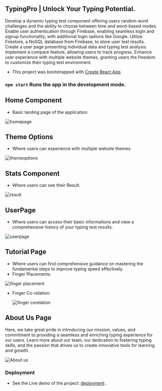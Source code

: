 ## TypingPro | Unlock Your Typing Potential.

Develop a dynamic typing test component offering users random word challenges and the ability to choose between time and word-based modes. Enable user authentication through Firebase, enabling seamless login and signup functionality, with additional login options like Google. Utilize Firestore, a NoSQL database from Firebase, to store user test results. Create a user page presenting individual data and typing test analysis. Implement a compare feature, allowing users to track progress. Enhance user experience with multiple website themes, granting users the freedom to customize their typing test environment.

* This project was bootstrapped with [Create React App](https://github.com/facebook/create-react-app).

### `npm start` Runs the app in the development mode.

## Home Component
* Basic landing page of the application.

![homepage](https://github.com/MoumitaMurmu/TypingPro/assets/69195751/d84599dd-374a-4c9d-bbdf-a3241cf8c39d)

## Theme Options
* Where users can experience with multiple website themes.

![themeoptions](https://github.com/MoumitaMurmu/TypingPro/assets/69195751/d6195ae1-f972-43e3-812f-210f28cbb655)

## Stats Component
* Where users can see their Result.

![result](https://github.com/MoumitaMurmu/TypingPro/assets/69195751/31019ad6-4021-417e-8b20-748f6441f7f1)

## UserPage 
* Where users can access their basic informations and view a comprehensive history of your typing test results.

![userpage](https://github.com/MoumitaMurmu/TypingPro/assets/69195751/133d933f-3a89-4ce6-9c34-d5b4e5f156c7)

## Tutorial Page
* Where users can find comprehensive guidance on mastering the fundamental steps to improve typing speed effectively.
* Finger Placements:

![finger placement](https://github.com/MoumitaMurmu/TypingPro/assets/69195751/88d3570f-edb9-42bd-9e35-50d58f0599f3)

* Finger Co-relation:

   ![finger corelation](https://github.com/MoumitaMurmu/TypingPro/assets/69195751/306321c7-949a-4b1b-af13-23160cd7b60d)

## About Us Page
Here, we take great pride in introducing our mission, values, and commitment to providing a seamless and enriching typing experience for our users. Learn more about our team, our dedication to fostering typing skills, and the passion that drives us to create innovative tools for learning and growth.

![About us](https://github.com/MoumitaMurmu/TypingPro/assets/69195751/c59f603e-f2b2-4a8e-820f-4d15e14fe485)

### Deployment
* See the Live demo of the project:  [deployment](https://typing-pro-reactjs.netlify.app/) .

